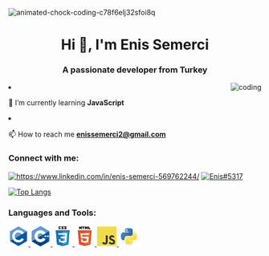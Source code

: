 ![animated-chock-coding-c78f6elj32sfoi8q](https://github.com/Enisemerci/Enisemerci/assets/114439352/82ef032f-4e75-4b3d-b3a9-11474837129f)

<h1 align="center">Hi 👋, I'm Enis Semerci</h1>
<h3 align="center">A passionate developer from Turkey</h3>
<img align="right" alt="coding" widht="400" src="https://media.tenor.com/A15H8E1VUh8AAAAC/github-cat.gif"

- 🌱 I’m currently learning **JavaScript**

- 📫 How to reach me **enissemerci2@gmail.com**

<h3 align="left">Connect with me:</h3>
<p align="left">
<a href="https://linkedin.com/in/https://www.linkedin.com/in/enis-semerci-569762244/" target="blank"><img align="center" src="https://raw.githubusercontent.com/rahuldkjain/github-profile-readme-generator/master/src/images/icons/Social/linked-in-alt.svg" alt="https://www.linkedin.com/in/enis-semerci-569762244/" height="30" width="40" /></a>
<a href="https://discord.gg/Enis#5317" target="blank"><img align="center" src="https://raw.githubusercontent.com/rahuldkjain/github-profile-readme-generator/master/src/images/icons/Social/discord.svg" alt="Enis#5317" height="30" width="40" /></a>
</p>

[![Top Langs](https://github-readme-stats.vercel.app/api/top-langs/?username=Enisemerci)](https://github.com/Enisemerci/github-readme-stats)
<h3 align="left">Languages and Tools:</h3>
<p align="left"> <a href="https://www.cprogramming.com/" target="_blank" rel="noreferrer"> <img src="https://raw.githubusercontent.com/devicons/devicon/master/icons/c/c-original.svg" alt="c" width="40" height="40"/> </a> <a href="https://www.w3schools.com/cpp/" target="_blank" rel="noreferrer"> <img src="https://raw.githubusercontent.com/devicons/devicon/master/icons/cplusplus/cplusplus-original.svg" alt="cplusplus" width="40" height="40"/> </a> <a href="https://www.w3schools.com/css/" target="_blank" rel="noreferrer"> <img src="https://raw.githubusercontent.com/devicons/devicon/master/icons/css3/css3-original-wordmark.svg" alt="css3" width="40" height="40"/> </a> <a href="https://www.w3.org/html/" target="_blank" rel="noreferrer"> <img src="https://raw.githubusercontent.com/devicons/devicon/master/icons/html5/html5-original-wordmark.svg" alt="html5" width="40" height="40"/> </a> <a href="https://developer.mozilla.org/en-US/docs/Web/JavaScript" target="_blank" rel="noreferrer"> <img src="https://raw.githubusercontent.com/devicons/devicon/master/icons/javascript/javascript-original.svg" alt="javascript" width="40" height="40"/> </a> <a href="https://www.python.org" target="_blank" rel="noreferrer"> <img src="https://raw.githubusercontent.com/devicons/devicon/master/icons/python/python-original.svg" alt="python" width="40" height="40"/> </a> </p>
